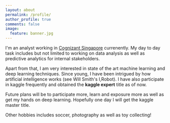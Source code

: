 ```yaml
---
layout: about
permalink: /profile/
author_profile: true
comments: false
image:
  feature: banner.jpg
---
```


I'm an analyst working in [Cognizant Singapore](https://www.cognizant.com/singapore) currenently. My day to day task includes but not limited to working on data analysis as well as predictive analytics for internal stakeholders. 

Apart from that, I am very interested in state of the art machine learning and deep learning techniques. Since young, I have been intrigued by how artificial intelligence works (see Will Smith's I,Robot). I have also participate in kaggle frequently and obtained the **kaggle expert** title as of now. 

Future plans will be to participate more, learn and exposure more as well as get my hands on deep learning. Hopefully one day I will get the kaggle master title. 

Other hobbies includes soccer, photography as well as toy collecting! 


